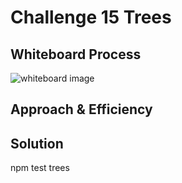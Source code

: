 # Challenge 15 Trees

## Whiteboard Process

![whiteboard image](/javascript/linked-list/trees/)

## Approach & Efficiency

## Solution

npm test trees
